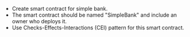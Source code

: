 - Create smart contract for simple bank.
- The smart contract should be named "SimpleBank" and include an owner who deploys it.
- Use Checks-Effects-Interactions (CEI) pattern for this smart contract.
